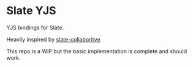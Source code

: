 # Slate YJS

YJS bindings for Slate.

Heavily inspired by [slate-collaboritve](https://github.com/cudr/slate-collaborative)

This repo is a WIP but the basic implementation is complete and should work.
